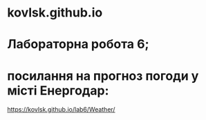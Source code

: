 # kovlsk.github.io
# Лабораторна робота 6;
# посилання на прогноз погоди у місті Енергодар:
https://kovlsk.github.io/lab6/Weather/
